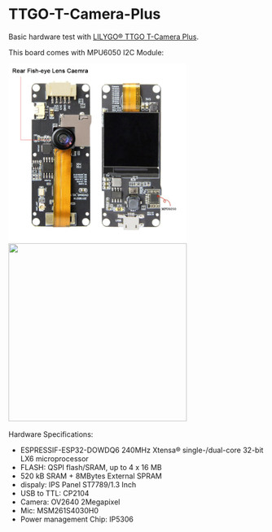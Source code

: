 # TTGO-T-Camera-Plus
Basic hardware test with [LILYGO® TTGO T-Camera Plus](http://www.lilygo.cn/prod_view.aspx?TypeId=50067&Id=1272&FId=t3:50067:3).

 This board comes with MPU6050 I2C Module:

<img src="./doc/board.png" width="350" height="350">
<img src="./doc/boardprom.png" width="350" height="350">

Hardware Specifications:

- ESPRESSIF-ESP32-DOWDQ6 240MHz Xtensa® single-/dual-core 32-bit LX6 microprocessor
- FLASH: QSPI flash/SRAM, up to 4 x 16 MB
- 520 kB SRAM + 8MBytes External SPRAM
- dispaly: IPS Panel ST7789/1.3 Inch
- USB to TTL: CP2104
- Camera: OV2640 2Megapixel
- Mic: MSM261S4030H0
- Power management Chip: IP5306